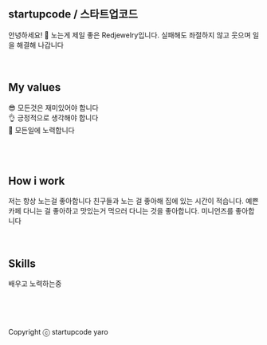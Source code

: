 ## startupcode / 스타트업코드
안녕하세요! 🙋 노는게 제일 좋은 Redjewelry입니다. 실패해도 좌절하지 않고 웃으며 일을 해결해 나갑니다
<br />
<br />
<br />
## My values
😎 모든것은 재미있어야 합니다<br />
👌 긍정적으로 생각해야 합니다<br />
🦻 모든일에 노력합니다<br />
<br />
<br />
<br />
## How i work
저는 항상 노는걸 좋아합니다 친구들과 노는 걸 좋아해 집에 있는 시간이 적습니다.
예쁜 카페 다니는 걸 좋아하고 맛있는거 먹으러 다니는 것을 좋아합니다. 미니언즈를 좋아합니다
<br />
<br />
<br />
## Skills
배우고 노력하는중
</div>
<br />
<br />
<br />

Copyright ⓒ startupcode yaro
